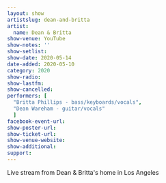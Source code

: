```yaml
---
layout: show
artistslug: dean-and-britta
artist:
  name: Dean & Britta
show-venue: YouTube
show-notes: ''
show-setlist:
show-date: 2020-05-14
date-added: 2020-05-10
category: 2020
show-radio:
show-lastfm:
show-cancelled:
performers: [
  "Britta Phillips - bass/keyboards/vocals",
  "Dean Wareham - guitar/vocals"
  ]
facebook-event-url:
show-poster-url:
show-ticket-url: 
show-venue-website:
show-additional:
support:
---
```

Live stream from Dean & Britta's home in Los Angeles 